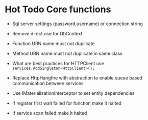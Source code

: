 ﻿# Hot Todo Core functions
* Sql server settings (password,username) or connection string
* Remove direct use for DbContext
* Function URN name must not duplicate
* Method URN name must not duplicate in same class
* What are best practices for HTTPClient use `services.AddSingleton<HttpClient>();`
* Replace HttpHangfire with abstraction to enable queue based communication between services


* Use IMaterializationInterceptor to set entity dependencies
* If register first wait failed for function make it halted
* If service scan failed make it halted